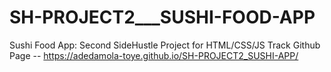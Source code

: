 # SH-PROJECT2___SUSHI-FOOD-APP
 Sushi Food App: Second SideHustle Project for HTML/CSS/JS Track
Github Page -- https://adedamola-toye.github.io/SH-PROJECT2_SUSHI-APP/
